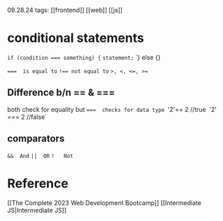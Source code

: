 09.28.24
tags: [[frontend]] [[web]] [[js]]

# conditional statements

`if (condition === something) {`
	`statement;`
	`} else {}

`===  is equal to`
`!== not equal to`
`>, <, <=, >=`

## Difference b/n == & ===

both check for equality but
`===  checks for data type
`'2'== 2  //true`
`'2' === 2  //false`

## comparators
`&&  And`
`||  OR`
`!   Not`


# Reference
[[The Complete 2023 Web Development Bootcamp]]
[[Intermediate JS|Intermediate JS]]
